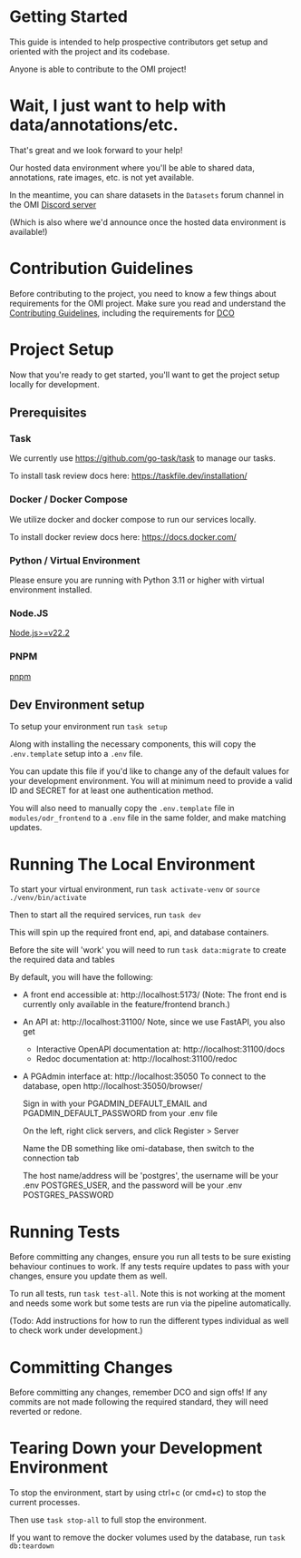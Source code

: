 # Getting Started

This guide is intended to help prospective contributors get setup and oriented with the project and its codebase.

Anyone is able to contribute to the OMI project!

# Wait, I just want to help with data/annotations/etc.

That's great and we look forward to your help!

Our hosted data environment where you'll be able to shared data, annotations, rate images, etc. is not yet available.

In the meantime, you can share datasets in the `Datasets` forum channel in the OMI [Discord server](https://discord.gg/vANKjzDDkQ)

(Which is also where we'd announce once the hosted data environment is available!)

# Contribution Guidelines

Before contributing to the project, you need to know a few things about requirements for the OMI project. Make sure you read and understand the [Contributing Guidelines](../CONTRIBUTING.md), including the requirements for [DCO](../DCO.md)

# Project Setup

Now that you're ready to get started, you'll want to get the project setup locally for development.

## Prerequisites

### Task

We currently use https://github.com/go-task/task to manage our tasks.

To install task review docs here: https://taskfile.dev/installation/

### Docker / Docker Compose

We utilize docker and docker compose to run our services locally.

To install docker review docs here: https://docs.docker.com/

### Python / Virtual Environment

Please ensure you are running with Python 3.11 or higher with virtual environment installed.

### Node.JS

[Node.js>=v22.2](https://nodejs.org/en/download/package-manager)

### PNPM

[pnpm](https://pnpm.io/installation)

## Dev Environment setup

To setup your environment run `task setup`

Along with installing the necessary components, this will copy the `.env.template` setup into a `.env` file.

You can update this file if you'd like to change any of the default values for your development environment. You will at minimum need to provide a valid ID and SECRET for at least one authentication method.

You will also need to manually copy the `.env.template` file in `modules/odr_frontend` to a `.env` file in the same folder, and make matching updates.

# Running The Local Environment

To start your virtual environment, run `task activate-venv` or `source ./venv/bin/activate`

Then to start all the required services, run `task dev`

This will spin up the required front end, api, and database containers.

Before the site will 'work' you will need to run `task data:migrate` to create the required data and tables

By default, you will have the following:

- A front end accessible at: http://localhost:5173/
(Note: The front end is currently only available in the feature/frontend branch.)
- An API at: http://localhost:31100/
    Note, since we use FastAPI, you also get
    - Interactive OpenAPI documentation at: http://localhost:31100/docs
    - Redoc documentation at: http://localhost:31100/redoc
- A PGAdmin interface at: http://localhost:35050
    To connect to the database, open http://localhost:35050/browser/

    Sign in with your PGADMIN_DEFAULT_EMAIL and PGADMIN_DEFAULT_PASSWORD from your .env file

    On the left, right click servers, and click Register > Server

    Name the DB something like omi-database, then switch to the connection tab

    The host name/address will be 'postgres', the username will be your .env POSTGRES_USER, and the password will be your .env POSTGRES_PASSWORD

# Running Tests

Before committing any changes, ensure you run all tests to be sure existing behaviour continues to work. If any tests require updates to pass with your changes, ensure you update them as well.

To run all tests, run `task test-all`. Note this is not working at the moment and needs some work but some tests are run via the pipeline automatically.

(Todo: Add instructions for how to run the different types individual as well to check work under development.)

# Committing Changes

Before committing any changes, remember DCO and sign offs! If any commits are not made following the required standard, they will need reverted or redone.


# Tearing Down your Development Environment

To stop the environment, start by using ctrl+c (or cmd+c) to stop the current processes.

Then use `task stop-all` to full stop the environment.

If you want to remove the docker volumes used by the database, run `task db:teardown`
